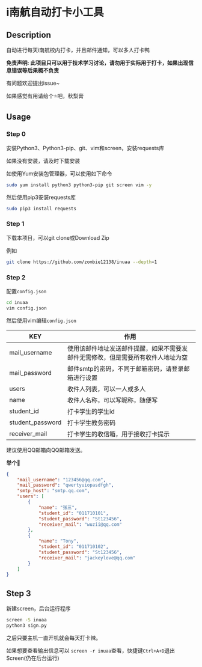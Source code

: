 # i南航自动打卡小工具

## Description

自动进行每天i南航校内打卡，并且邮件通知，可以多人打卡鸭

**免责声明: 此项目只可以用于技术学习讨论，请勿用于实际用于打卡，如果出现信息错误等后果概不负责**

有问题欢迎提出issue~

如果感觉有用请给个⭐吧，秋梨膏

## Usage

### Step 0

安装Python3、Python3-pip、git、vim和screen，安装requests库

如果没有安装，请及时下载安装

如使用Yum安装包管理器，可以使用如下命令
``` sh
sudo yum install python3 python3-pip git screen vim -y
```
然后使用pip3安装requests库
``` sh
sudo pip3 install requests
```

### Step 1

下载本项目，可以git clone或Download Zip

例如
``` sh
git clone https://github.com/zombie12138/inuaa --depth=1
```

### Step 2

配置`config.json`

``` sh
cd inuaa
vim config.json
```

然后使用vim编辑`config.json`

|  KEY   | 作用  |
|  ----  | ----  |
| mail_username  | 使用该邮件地址发送邮件提醒，如果不需要发邮件无需修改，但是需要所有收件人地址为空 |
| mail_password  | 邮件smtp的密码，不同于邮箱密码，请登录邮箱进行设置 |
|  users  |  收件人列表，可以一人或多人  |
|  name  |  收件人名称，可以写昵称，随便写  |
|  student_id  |  打卡学生的学生id  |
|  student_password  | 打卡学生教务密码  |
|  receiver_mail  | 打卡学生的收信箱，用于接收打卡提示  |

建议使用QQ邮箱向QQ邮箱发送。

**举个🌰**

``` json
{
    "mail_username": "123456@qq.com",
    "mail_password": "qwertyuiopasdfgh",
    "smtp_host": "smtp.qq.com",
    "users": [
        {
            "name": "张三",
            "student_id": "011710101",
            "student_password": "St123456",
            "receiver_mail": "wuzii@qq.com"
        },
        {
            "name": "Tony",
            "student_id": "011710102",
            "student_password": "St123456",
            "receiver_mail": "jackeylove@qq.com"
        }
    ]
}
```

## Step 3

新建screen，后台运行程序

``` bash
screen -S inuaa
python3 sign.py
```

之后只要主机一直开机就会每天打卡辣。

如果想要查看输出信息可以 `screen -r inuaa`查看，快捷键`Ctrl+A+D`退出Screen(仍在后台运行)
